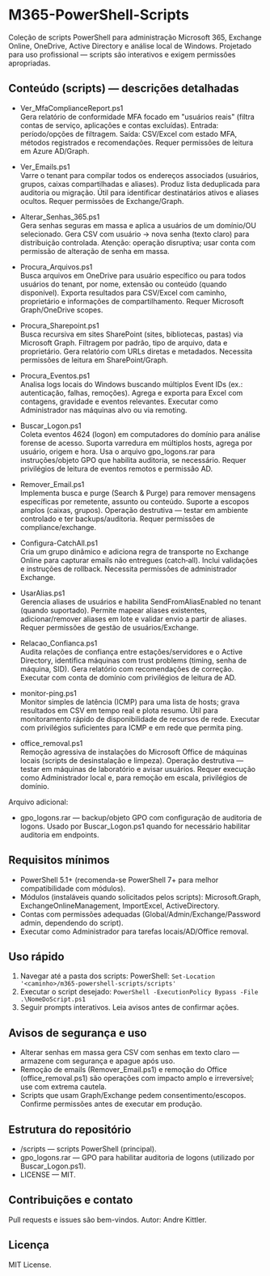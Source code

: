 # M365-PowerShell-Scripts

Coleção de scripts PowerShell para administração Microsoft 365, Exchange Online, OneDrive, Active Directory e análise local de Windows. Projetado para uso profissional — scripts são interativos e exigem permissões apropriadas.

## Conteúdo (scripts) — descrições detalhadas

- Ver_MfaComplianceReport.ps1  
  Gera relatório de conformidade MFA focado em "usuários reais" (filtra contas de serviço, aplicações e contas excluídas). Entrada: período/opções de filtragem. Saída: CSV/Excel com estado MFA, métodos registrados e recomendações. Requer permissões de leitura em Azure AD/Graph.

- Ver_Emails.ps1  
  Varre o tenant para compilar todos os endereços associados (usuários, grupos, caixas compartilhadas e aliases). Produz lista deduplicada para auditoria ou migração. Útil para identificar destinatários ativos e aliases ocultos. Requer permissões de Exchange/Graph.

- Alterar_Senhas_365.ps1  
  Gera senhas seguras em massa e aplica a usuários de um domínio/OU selecionado. Gera CSV com usuário → nova senha (texto claro) para distribuição controlada. Atenção: operação disruptiva; usar conta com permissão de alteração de senha em massa.

- Procura_Arquivos.ps1  
  Busca arquivos em OneDrive para usuário específico ou para todos usuários do tenant, por nome, extensão ou conteúdo (quando disponível). Exporta resultados para CSV/Excel com caminho, proprietário e informações de compartilhamento. Requer Microsoft Graph/OneDrive scopes.

- Procura_Sharepoint.ps1  
  Busca recursiva em sites SharePoint (sites, bibliotecas, pastas) via Microsoft Graph. Filtragem por padrão, tipo de arquivo, data e proprietário. Gera relatório com URLs diretas e metadados. Necessita permissões de leitura em SharePoint/Graph.

- Procura_Eventos.ps1  
  Analisa logs locais do Windows buscando múltiplos Event IDs (ex.: autenticação, falhas, remoções). Agrega e exporta para Excel com contagens, gravidade e eventos relevantes. Executar como Administrador nas máquinas alvo ou via remoting.

- Buscar_Logon.ps1  
  Coleta eventos 4624 (logon) em computadores do domínio para análise forense de acesso. Suporta varredura em múltiplos hosts, agrega por usuário, origem e hora. Usa o arquivo gpo_logons.rar para instruções/objeto GPO que habilita auditoria, se necessário. Requer privilégios de leitura de eventos remotos e permissão AD.

- Remover_Email.ps1  
  Implementa busca e purge (Search & Purge) para remover mensagens específicas por remetente, assunto ou conteúdo. Suporte a escopos amplos (caixas, grupos). Operação destrutiva — testar em ambiente controlado e ter backups/auditoria. Requer permissões de compliance/exchange.

- Configura-CatchAll.ps1  
  Cria um grupo dinâmico e adiciona regra de transporte no Exchange Online para capturar emails não entregues (catch‑all). Inclui validações e instruções de rollback. Necessita permissões de administrador Exchange.

- UsarAlias.ps1  
  Gerencia aliases de usuários e habilita SendFromAliasEnabled no tenant (quando suportado). Permite mapear aliases existentes, adicionar/remover aliases em lote e validar envio a partir de aliases. Requer permissões de gestão de usuários/Exchange.

- Relacao_Confianca.ps1  
  Audita relações de confiança entre estações/servidores e o Active Directory, identifica máquinas com trust problems (timing, senha de máquina, SID). Gera relatório com recomendações de correção. Executar com conta de domínio com privilégios de leitura de AD.

- monitor-ping.ps1  
  Monitor simples de latência (ICMP) para uma lista de hosts; grava resultados em CSV em tempo real e plota resumo. Útil para monitoramento rápido de disponibilidade de recursos de rede. Executar com privilégios suficientes para ICMP e em rede que permita ping.

- office_removal.ps1  
  Remoção agressiva de instalações do Microsoft Office de máquinas locais (scripts de desinstalação e limpeza). Operação destrutiva — testar em máquinas de laboratório e avisar usuários. Requer execução como Administrador local e, para remoção em escala, privilégios de domínio.

Arquivo adicional:
- gpo_logons.rar — backup/objeto GPO com configuração de auditoria de logons. Usado por Buscar_Logon.ps1 quando for necessário habilitar auditoria em endpoints.

## Requisitos mínimos

- PowerShell 5.1+ (recomenda-se PowerShell 7+ para melhor compatibilidade com módulos).
- Módulos (instaláveis quando solicitados pelos scripts): Microsoft.Graph, ExchangeOnlineManagement, ImportExcel, ActiveDirectory.
- Contas com permissões adequadas (Global/Admin/Exchange/Password admin, dependendo do script).
- Executar como Administrador para tarefas locais/AD/Office removal.

## Uso rápido

1. Navegar até a pasta dos scripts:
   PowerShell: `Set-Location '<caminho>/m365-powershell-scripts/scripts'`
2. Executar o script desejado:
   `PowerShell -ExecutionPolicy Bypass -File .\NomeDoScript.ps1`
3. Seguir prompts interativos. Leia avisos antes de confirmar ações.

## Avisos de segurança e uso

- Alterar senhas em massa gera CSV com senhas em texto claro — armazene com segurança e apague após uso.
- Remoção de emails (Remover_Email.ps1) e remoção do Office (office_removal.ps1) são operações com impacto amplo e irreversível; use com extrema cautela.
- Scripts que usam Graph/Exchange pedem consentimento/escopos. Confirme permissões antes de executar em produção.

## Estrutura do repositório

- /scripts — scripts PowerShell (principal).
- gpo_logons.rar — GPO para habilitar auditoria de logons (utilizado por Buscar_Logon.ps1).
- LICENSE — MIT.

## Contribuições e contato

Pull requests e issues são bem-vindos. Autor: Andre Kittler.

## Licença

MIT License.
